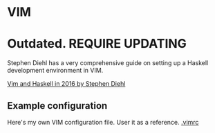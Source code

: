 # VIM

# Outdated. REQUIRE UPDATING

Stephen Diehl has a very comprehensive guide on setting up a Haskell development environment in VIM.

[Vim and Haskell in 2016 by Stephen Diehl](http://www.stephendiehl.com/posts/vim_2016.html)

## Example configuration
Here's my own VIM configuration file. User it as a reference.
[.vimrc](config/.vimrc)
